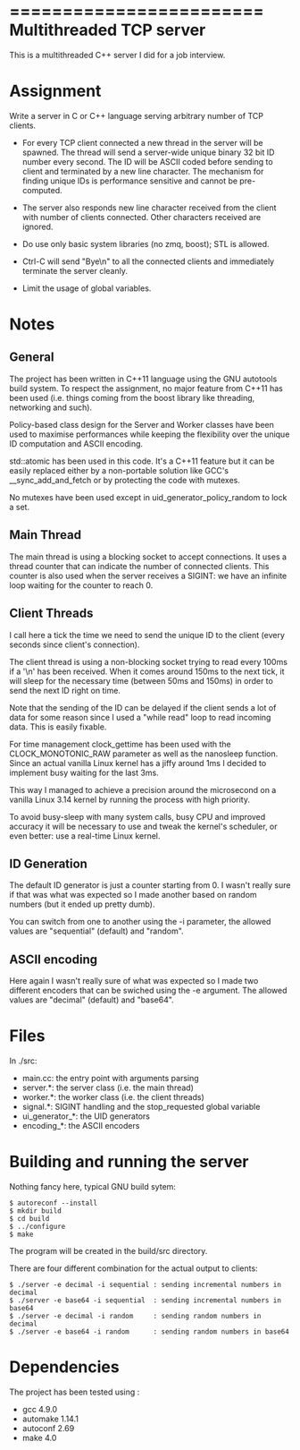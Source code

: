 ========================
Multithreaded TCP server
========================

This is a multithreaded C++ server I did for a job interview.


Assignment
==========

Write a server in C or C++ language serving arbitrary number of TCP
clients.

 - For every TCP client connected a new thread in the server will be
   spawned. The thread will send a server-wide unique binary 32 bit ID
   number every second. The ID will be ASCII coded before sending to
   client and terminated by a new line character. The mechanism for
   finding unique IDs is performance sensitive and cannot be
   pre-computed.

 - The server also responds new line character received from the
   client with number of clients connected. Other characters received
   are ignored.

 - Do use only basic system libraries (no zmq, boost); STL is allowed.

 - Ctrl-C will send "Bye\n" to all the connected clients and
   immediately terminate the server cleanly.

 - Limit the usage of global variables.


Notes
=====

General
-------

The project has been written in C++11 language using the GNU autotools
build system. To respect the assignment, no major feature from C++11
has been used (i.e. things coming from the boost library like
threading, networking and such).

Policy-based class design for the Server and Worker classes have been
used to maximise performances while keeping the flexibility over the
unique ID computation and ASCII encoding.

std::atomic has been used in this code. It's a C++11 feature but it
can be easily replaced either by a non-portable solution like GCC's
__sync_add_and_fetch or by protecting the code with mutexes.

No mutexes have been used except in uid_generator_policy_random to
lock a set.


Main Thread
-----------

The main thread is using a blocking socket to accept connections. It
uses a thread counter that can indicate the number of connected
clients. This counter is also used when the server receives a SIGINT:
we have an infinite loop waiting for the counter to reach 0.


Client Threads
--------------

I call here a tick the time we need to send the unique ID to the
client (every seconds since client's connection).

The client thread is using a non-blocking socket trying to read every
100ms if a '\n' has been received. When it comes around 150ms to the
next tick, it will sleep for the necessary time (between 50ms and
150ms) in order to send the next ID right on time.

Note that the sending of the ID can be delayed if the client sends a
lot of data for some reason since I used a "while read" loop to read
incoming data. This is easily fixable.

For time management clock_gettime has been used with the
CLOCK_MONOTONIC_RAW parameter as well as the nanosleep function. Since
an actual vanilla Linux kernel has a jiffy around 1ms I decided to
implement busy waiting for the last 3ms.

This way I managed to achieve a precision around the microsecond on a
vanilla Linux 3.14 kernel by running the process with high priority.

To avoid busy-sleep with many system calls, busy CPU and improved
accuracy it will be necessary to use and tweak the kernel's scheduler,
or even better: use a real-time Linux kernel.


ID Generation
-------------

The default ID generator is just a counter starting from 0. I wasn't
really sure if that was what was expected so I made another based on
random numbers (but it ended up pretty dumb).

You can switch from one to another using the -i parameter, the allowed
values are "sequential" (default) and "random".


ASCII encoding
--------------

Here again I wasn't really sure of what was expected so I made two
different encoders that can be swiched using the -e argument. The
allowed values are "decimal" (default) and "base64".


Files
=====

In ./src:

 - main.cc: the entry point with arguments parsing
 - server.*: the server class (i.e. the main thread)
 - worker.*: the worker class (i.e. the client threads)
 - signal.*: SIGINT handling and the stop_requested global variable
 - ui_generator_*: the UID generators
 - encoding_*: the ASCII encoders


Building and running the server
===============================

Nothing fancy here, typical GNU build sytem:

    $ autoreconf --install
    $ mkdir build
    $ cd build
    $ ../configure
    $ make

The program will be created in the build/src directory.

There are four different combination for the actual output to clients:

    $ ./server -e decimal -i sequential : sending incremental numbers in decimal
    $ ./server -e base64 -i sequential  : sending incremental numbers in base64
    $ ./server -e decimal -i random     : sending random numbers in decimal
    $ ./server -e base64 -i random      : sending random numbers in base64


Dependencies
============

The project has been tested using :
 - gcc 4.9.0
 - automake 1.14.1
 - autoconf 2.69
 - make 4.0
